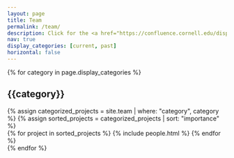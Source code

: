 ```yaml
---
layout: page
title: Team
permalink: /team/
description: Click for the <a href="https://confluence.cornell.edu/display/abdelfattah">internal group wiki</a>.
nav: true
display_categories: [current, past]
horizontal: false
---
```

<div class="projects">
  <!-- Display categorized projects -->
    {% for category in page.display_categories %}
      <h2 class="category">{{category}}</h2>
      {% assign categorized_projects = site.team | where: "category", category %}
      {% assign sorted_projects = categorized_projects | sort: "importance" %}
      <!-- Generate cards for each project -->
      <div class="grid">
        {% for project in sorted_projects %}
          {% include people.html %}
        {% endfor %}
      </div>
    {% endfor %}

</div>
